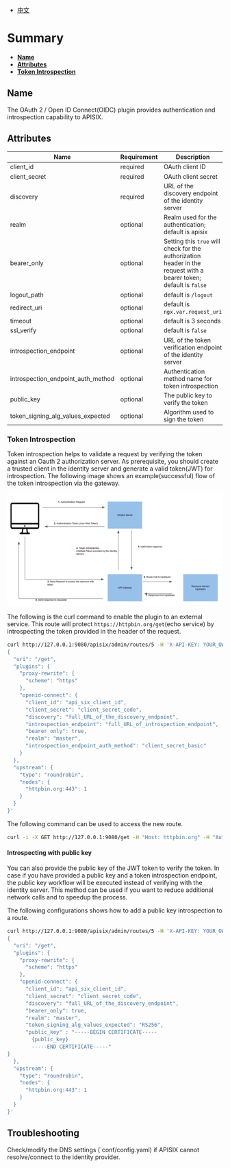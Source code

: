 <!--
#
# Licensed to the Apache Software Foundation (ASF) under one or more
# contributor license agreements.  See the NOTICE file distributed with
# this work for additional information regarding copyright ownership.
# The ASF licenses this file to You under the Apache License, Version 2.0
# (the "License"); you may not use this file except in compliance with
# the License.  You may obtain a copy of the License at
#
#     http://www.apache.org/licenses/LICENSE-2.0
#
# Unless required by applicable law or agreed to in writing, software
# distributed under the License is distributed on an "AS IS" BASIS,
# WITHOUT WARRANTIES OR CONDITIONS OF ANY KIND, either express or implied.
# See the License for the specific language governing permissions and
# limitations under the License.
#
-->

- [中文](../zh-cn/plugins/openid-connect.md)

# Summary

- [**Name**](#name)
- [**Attributes**](#attributes)
- [**Token Introspection**](#token-introspection)

## Name

The OAuth 2 / Open ID Connect(OIDC) plugin provides authentication and introspection capability to APISIX.

## Attributes

|Name           |Requirement    |Description|
|-------        |-----          |------|
|client_id      |required       |OAuth client ID|
|client_secret  |required       |OAuth client secret|
|discovery      |required       |URL of the discovery endpoint of the identity server|
|realm          |optional       |Realm used for the authentication; default is apisix|
|bearer_only    |optional       |Setting this `true` will check for the authorization header in the request with a bearer token; default is `false`|
|logout_path    |optional       |default is `/logout`|
|redirect_uri   |optional       |default is `ngx.var.request_uri`|
|timeout        |optional       |default is 3 seconds|
|ssl_verify     |optional       |default is `false`|
|introspection_endpoint                 |optional       |URL of the token verification endpoint of the identity server|
|introspection_endpoint_auth_method     |optional       |Authentication method name for token introspection |
|public_key     |optional       |The public key to verify the token |
|token_signing_alg_values_expected     |optional       |Algorithm used to sign the token |

### Token Introspection

Token introspection helps to validate a request by verifying the token against an Oauth 2 authorization server.
As prerequisite, you should create a trusted client in the identity server and generate a valid token(JWT) for introspection.
The following image shows an example(successful) flow of the token introspection via the gateway.

![token introspection](../images/plugin/oauth-1.png)

The following is the curl command to enable the plugin to an external service.
This route will protect `https://httpbin.org/get`(echo service) by introspecting the token provided in the header of the request.

```bash
curl http://127.0.0.1:9080/apisix/admin/routes/5 -H 'X-API-KEY: YOUR_OWN_API_TOKEN' -X PUT -d '
{
  "uri": "/get",
  "plugins": {
    "proxy-rewrite": {
      "scheme": "https"
    },
    "openid-connect": {
      "client_id": "api_six_client_id",
      "client_secret": "client_secret_code",
      "discovery": "full_URL_of_the_discovery_endpoint",
      "introspection_endpoint": "full_URL_of_introspection_endpoint",
      "bearer_only": true,
      "realm": "master",
      "introspection_endpoint_auth_method": "client_secret_basic"
    }
  },
  "upstream": {
    "type": "roundrobin",
    "nodes": {
      "httpbin.org:443": 1
    }
  }
}'
```

The following command can be used to access the new route.

```bash
curl -i -X GET http://127.0.0.1:9080/get -H "Host: httpbin.org" -H "Authorization: Bearer {replace_jwt_token}"
```

#### Introspecting with public key

You can also provide the public key of the JWT token to verify the token. In case if you have provided a public key and
a token introspection endpoint, the public key workflow will be executed instead of verifying with the identity server.
This method can be used if you want to reduce additional network calls and to speedup the process.

The following configurations shows how to add a public key introspection to a route.

```bash
curl http://127.0.0.1:9080/apisix/admin/routes/5 -H 'X-API-KEY: YOUR_OWN_API_TOKEN' -X PUT -d '
{
  "uri": "/get",
  "plugins": {
    "proxy-rewrite": {
      "scheme": "https"
    },
    "openid-connect": {
      "client_id": "api_six_client_id",
      "client_secret": "client_secret_code",
      "discovery": "full_URL_of_the_discovery_endpoint",
      "bearer_only": true,
      "realm": "master",
      "token_signing_alg_values_expected": "RS256",
      "public_key" : "-----BEGIN CERTIFICATE-----
        {public_key}
        -----END CERTIFICATE-----"
}
  },
  "upstream": {
    "type": "roundrobin",
    "nodes": {
      "httpbin.org:443": 1
    }
  }
}'
```

## Troubleshooting

Check/modify the DNS settings (`conf/config.yaml) if APISIX cannot resolve/connect to the identity provider.
